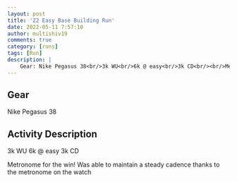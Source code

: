 ```yaml
---
layout: post
title: 'Z2 Easy Base Building Run'
date: 2022-05-11 7:57:10
author: multishiv19
comments: true
category: [runs]
tags: [Run]
description: |
    Gear: Nike Pegasus 38<br/>3k WU<br/>6k @ easy<br/>3k CD<br/><br/>Metronome for the win! Was able to maintain a steady cadence thanks to the metronome on the watch
---
```


## Gear
Nike Pegasus 38

## Activity Description
3k WU
6k @ easy
3k CD

Metronome for the win! Was able to maintain a steady cadence thanks to the metronome on the watch


<div width='100%' class='strava-embed-placeholder' data-embed-type='activity' data-embed-id='7127189948'></div>
<script src='https://strava-embeds.com/embed.js'></script>
